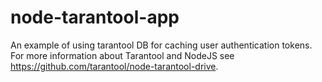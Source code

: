 # node-tarantool-app
An example of using tarantool DB for caching user authentication tokens.
For more information about Tarantool and NodeJS see https://github.com/tarantool/node-tarantool-drive.
